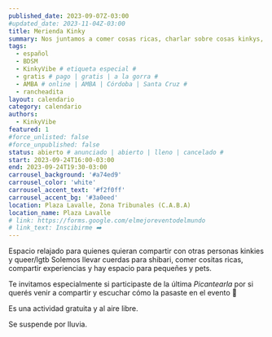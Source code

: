 ```yaml
---
published_date: 2023-09-07Z-03:00
#updated_date: 2023-11-04Z-03:00
title: Merienda Kinky
summary: Nos juntamos a comer cosas ricas, charlar sobre cosas kinkys, rosquear la chanchada, atar y más
tags:
  - español
  - BDSM
  - KinkyVibe # etiqueta especial #
  - gratis # pago | gratis | a la gorra #
  - AMBA # online | AMBA | Córdoba | Santa Cruz #
  - rancheadita
layout: calendario
category: calendario
authors:
  - KinkyVibe
featured: 1
#force_unlisted: false
#force_unpublished: false
status: abierto # anunciado | abierto | lleno | cancelado #
start: 2023-09-24T16:00-03:00
end: 2023-09-24T19:30-03:00
carrousel_background: '#a74ed9'
carrousel_color: 'white'
carrousel_accent_text: '#f2f0ff'
carrousel_accent_bg: '#3a0eed'
location: Plaza Lavalle, Zona Tribunales (C.A.B.A)
location_name: Plaza Lavalle
# link: https://forms.google.com/elmejoreventodelmundo
# link_text: Inscibirme ➡️
---
```


Espacio relajado para quienes quieran compartir con otras personas kinkies y queer/lgtb
Solemos llevar cuerdas para shibari, comer cositas ricas, compartir experiencias y hay espacio para pequeñes y pets.

Te invitamos especialmente si participaste de la última _Picantearla_ por si querés venir a compartir y escuchar cómo la pasaste en el evento 💞

Es una actividad gratuita y al aire libre.

Se suspende por lluvia.
